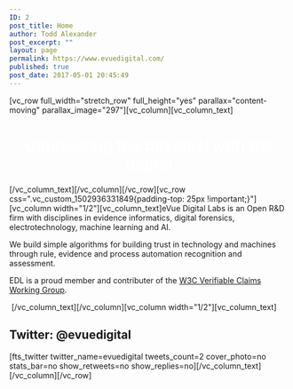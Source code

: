 ```yaml
---
ID: 2
post_title: Home
author: Todd Alexander
post_excerpt: ""
layout: page
permalink: https://www.evuedigital.com/
published: true
post_date: 2017-05-01 20:45:49
---
```

[vc_row full_width="stretch_row" full_height="yes" parallax="content-moving" parallax_image="297"][vc_column][vc_column_text]
<h1 style="text-align: center;"><span style="color: #ffffff;"><strong>Connecting the physical with the digital</strong>
</span></h1>
[/vc_column_text][/vc_column][/vc_row][vc_row css=".vc_custom_1502936331849{padding-top: 25px !important;}"][vc_column width="1/2"][vc_column_text]eVue Digital Labs is an Open R&amp;D firm with disciplines in evidence informatics, digital forensics, electrotechnology, machine learning and AI.

We build simple algorithms for building trust in technology and machines through rule, evidence and process automation recognition and assessment.

EDL is a proud member and contributer of the <a href="https://www.w3.org/2017/vc/">W3C Verifiable Claims Working Group</a>.

&nbsp;[/vc_column_text][/vc_column][vc_column width="1/2"][vc_column_text]
<h2>Twitter: @evuedigital</h2>
[fts_twitter twitter_name=evuedigital tweets_count=2 cover_photo=no stats_bar=no show_retweets=no show_replies=no][/vc_column_text][/vc_column][/vc_row]